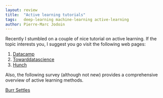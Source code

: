 ```yaml
---
layout: review
title:  "Active learning tutorials"
tags:   deep-learning machine-learning active-learning
author: Pierre-Marc Jodoin
---
```



Recently I stumbled on a couple of nice tutorial on active learning.  If the topic interests you, I suggest you go visit the following web pages:

1. [Datacamp](https://www.datacamp.com/community/tutorials/active-learning)
2. [Towarddatascience](https://towardsdatascience.com/active-learning-tutorial-57c3398e34d)
2. [Hunch](http://hunch.net/~active_learning/active_learning_icml09.pdf)

Also, the following survey (although not new) provides a comprehensive overview of active learning methods.

[Burr Settles](http://burrsettles.com/pub/settles.activelearning.pdf)

